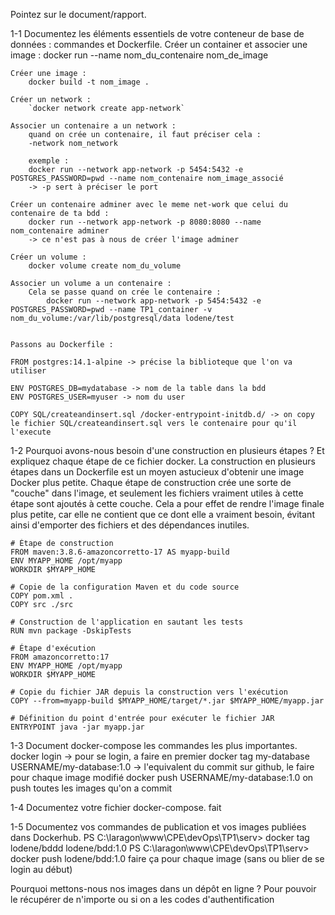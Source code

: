Pointez sur le document/rapport.

1-1 Documentez les éléments essentiels de votre conteneur de base de données : commandes et Dockerfile.
    Créer un container et associer une image :
        docker run --name nom_du_contenaire nom_de_image

    Créer une image :
        docker build -t nom_image . 

    Créer un network :
        `docker network create app-network`

    Associer un contenaire a un network :
        quand on crée un contenaire, il faut préciser cela :
        -network nom_network

        exemple :
        docker run --network app-network -p 5454:5432 -e POSTGRES_PASSWORD=pwd --name nom_contenaire nom_image_associé
        -> -p sert à préciser le port

    Créer un contenaire adminer avec le meme net-work que celui du contenaire de ta bdd :
        docker run --network app-network -p 8080:8080 --name nom_contenaire adminer
        -> ce n'est pas à nous de créer l'image adminer

    Créer un volume :
        docker volume create nom_du_volume
    
    Associer un volume a un contenaire :
        Cela se passe quand on crée le contenaire :
            docker run --network app-network -p 5454:5432 -e POSTGRES_PASSWORD=pwd --name TP1_container -v nom_du_volume:/var/lib/postgresql/data lodene/test


    Passons au Dockerfile :
    
    FROM postgres:14.1-alpine -> précise la biblioteque que l'on va utiliser

    ENV POSTGRES_DB=mydatabase -> nom de la table dans la bdd
    ENV POSTGRES_USER=myuser -> nom du user

    COPY SQL/createandinsert.sql /docker-entrypoint-initdb.d/ -> on copy le fichier SQL/createandinsert.sql vers le contenaire pour qu'il l'execute



1-2 Pourquoi avons-nous besoin d'une construction en plusieurs étapes ? Et expliquez chaque étape de ce fichier docker.
    La construction en plusieurs étapes dans un Dockerfile est un moyen astucieux d'obtenir une image Docker plus petite. Chaque étape de construction crée une sorte de "couche" dans l'image, et seulement les fichiers vraiment utiles à cette étape sont ajoutés à cette couche. Cela a pour effet de rendre l'image finale plus petite, car elle ne contient que ce dont elle a vraiment besoin, évitant ainsi d'emporter des fichiers et des dépendances inutiles.

    # Étape de construction
    FROM maven:3.8.6-amazoncorretto-17 AS myapp-build
    ENV MYAPP_HOME /opt/myapp
    WORKDIR $MYAPP_HOME

    # Copie de la configuration Maven et du code source
    COPY pom.xml .
    COPY src ./src

    # Construction de l'application en sautant les tests
    RUN mvn package -DskipTests

    # Étape d'exécution
    FROM amazoncorretto:17
    ENV MYAPP_HOME /opt/myapp
    WORKDIR $MYAPP_HOME

    # Copie du fichier JAR depuis la construction vers l'exécution
    COPY --from=myapp-build $MYAPP_HOME/target/*.jar $MYAPP_HOME/myapp.jar

    # Définition du point d'entrée pour exécuter le fichier JAR
    ENTRYPOINT java -jar myapp.jar


1-3 Document docker-compose les commandes les plus importantes. 
    docker login -> pour se login, a faire en premier
    docker tag my-database USERNAME/my-database:1.0 -> l'equivalent du commit sur github, le faire pour chaque image modifié
    docker push USERNAME/my-database:1.0  on push toutes les images qu'on a commit

1-4 Documentez votre fichier docker-compose.
    fait

1-5 Documentez vos commandes de publication et vos images publiées dans Dockerhub.
    PS C:\laragon\www\CPE\devOps\TP1\serv> docker tag lodene/bddd lodene/bdd:1.0
    PS C:\laragon\www\CPE\devOps\TP1\serv> docker push lodene/bdd:1.0
    faire ça pour chaque image (sans ou blier de se login au début)


Pourquoi mettons-nous nos images dans un dépôt en ligne ?
    Pour pouvoir le récupérer de n'importe ou si on a les codes d'authentification
